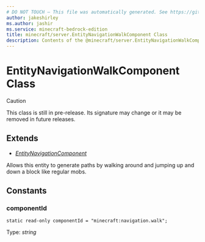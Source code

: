 ```yaml
---
# DO NOT TOUCH — This file was automatically generated. See https://github.com/mojang/minecraftapidocsgenerator to modify descriptions, examples, etc.
author: jakeshirley
ms.author: jashir
ms.service: minecraft-bedrock-edition
title: minecraft/server.EntityNavigationWalkComponent Class
description: Contents of the @minecraft/server.EntityNavigationWalkComponent class.
---
```

# EntityNavigationWalkComponent Class

> [!CAUTION]
> This class is still in pre-release.  Its signature may change or it may be removed in future releases.

## Extends
- [*EntityNavigationComponent*](EntityNavigationComponent.md)

Allows this entity to generate paths by walking around and jumping up and down a block like regular mobs.

## Constants

### **componentId**
`static read-only componentId = "minecraft:navigation.walk";`

Type: *string*
